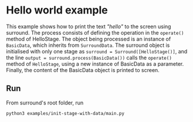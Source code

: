 # Hello world example
This example shows how to print the text *"hello"* to the screen using surround.
The process consists of defining the operation in the `operate()` method of HelloStage. 
The object being processed is an instance of `BasicData`, which inherits from `SurroundData`.
The surround object is initialised with only one stage as `surround = Surround([HelloStage()]`, 
and the line `output = surround.process(BasicData())` calls the `operate()` method of `HelloStage`, 
using a new instance of BasicData as a parameter.
Finally, the content of the BasicData object is printed to screen.
## Run
From surround's root folder, run 
```bash
python3 examples/init-stage-with-data/main.py
```
